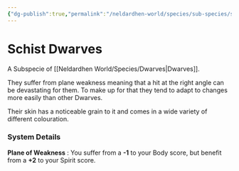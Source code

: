 ```yaml
---
{"dg-publish":true,"permalink":"/neldardhen-world/species/sub-species/schist-dwarves/"}
---
```


# Schist Dwarves
A Subspecie of [[Neldardhen World/Species/Dwarves\|Dwarves]].

They suffer from plane weakness meaning that a hit at the right angle can be devastating for them. To make up for that they tend to adapt to changes more easily than other Dwarves.

Their skin has a noticeable grain to it and comes in a wide variety of different colouration.
### System Details
**Plane of Weakness** : You suffer from a **-1** to your Body score, but benefit from a **+2** to your Spirit score.